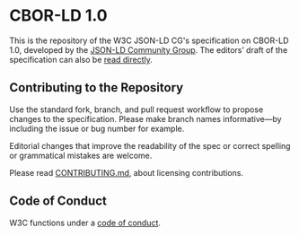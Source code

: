 # CBOR-LD 1.0

This is the repository of the W3C JSON-LD CG's specification on CBOR-LD 1.0, developed by the [JSON-LD Community Group](https://www.w3.org/2018/json-ld-wg/). The editors’ draft of the specification can also be [read directly](https://digitalbazaar.github.io/cborld-spec/).

## Contributing to the Repository

Use the standard fork, branch, and pull request workflow to propose changes to the specification. Please make branch names informative—by including the issue or bug number for example.

Editorial changes that improve the readability of the spec or correct spelling or grammatical mistakes are welcome.

Please read [CONTRIBUTING.md](CONTRIBUTING.md), about licensing contributions.

## Code of Conduct

W3C functions under a [code of conduct](https://www.w3.org/Consortium/cepc/).
